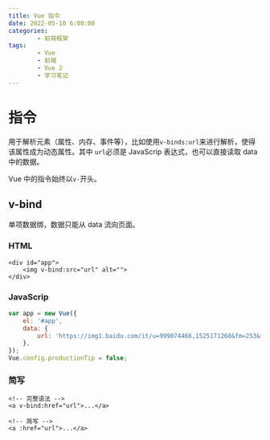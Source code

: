 ```yaml
---
title: Vue 指令
date: 2022-05-10 6:00:00
categories:
        - 前端框架
tags:
        - Vue
        - 前端
        - Vue 2
        - 学习笔记
---
```


# 指令

用于解析元素（属性、内存、事件等），比如使用`v-binds:url`来进行解析，使得该属性成为动态属性。其中 `url`必须是 JavaScrip 表达式，也可以直接读取 data 中的数据。

Vue 中的指令始终以`v-`开头。

## v-bind

单项数据绑，数据只能从 data 流向页面。

### HTML

```vue
<div id="app">
    <img v-bind:src="url" alt="">
</div>
```

### JavaScrip

```js
var app = new Vue({
	el: '#app',
	data: {
		url: 'https://img1.baidu.com/it/u=999074466,1525171260&fm=253&fmt=auto&app=138&f=JPEG?w=500&h=333',
	},
});
Vue.config.productionTip = false;
```

### 简写

```vue
<!-- 完整语法 -->
<a v-bind:href="url">...</a>

<!-- 简写 -->
<a :href="url">...</a>
```
